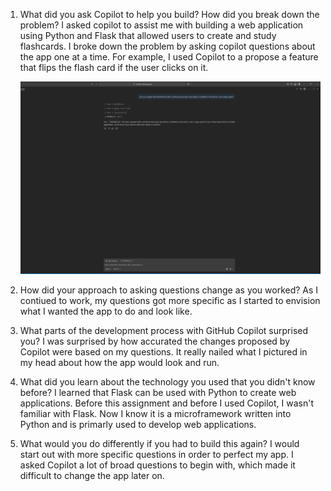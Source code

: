 1. What did you ask Copilot to help you build? How did you break down the problem?
    I asked copilot to assist me with building a web application using Python and Flask that allowed users to create and study flashcards. I broke down the problem by asking copilot questions about the app one at a time. For example, I used Copilot to a propose a feature that flips the flash card if the user clicks on it.
    
    ![An example of Copilot prompt to update the README.md file](images/CoPilot.png)

2. How did your approach to asking questions change as you worked?
    As I contiued to work, my questions got more specific as I started to envision what I wanted the app to do and look like.

3. What parts of the development process with GitHub Copilot surprised you?
    I was surprised by how accurated the changes proposed by Copilot were based on my questions. It really nailed what I pictured in my head about how the app would look and run. 

4. What did you learn about the technology you used that you didn't know before?
    I learned that Flask can be used with Python to create web applications. Before this assignment and before I used Copilot, I wasn't familiar with Flask. Now I know it is a microframework written into Python and is primarly used to develop web applications.

5. What would you do differently if you had to build this again?
    I would start out with more specific questions in order to perfect my app. I asked Copilot a lot of broad questions to begin with, which made it difficult to change the app later on.